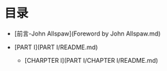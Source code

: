 # 目录

* [前言-John Allspaw](Foreword by John Allspaw.md)

* \[PART I\]\(PART I/README.md\)

  * \[CHARPTER I\]\(PART I/CHAPTER I/README.md\)



